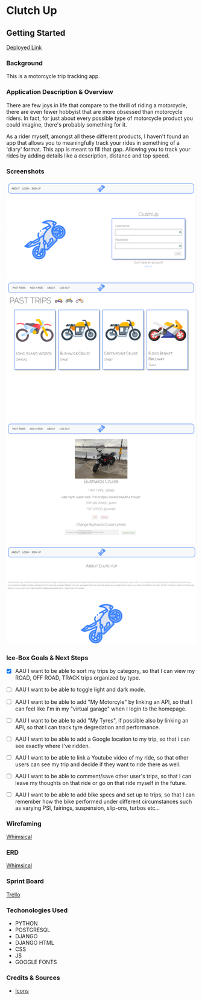 # Clutch Up


## **Getting Started**

[Deployed Link](https://clutchup.herokuapp.com/)


### **Background** 

This is a motorcycle trip tracking app. 

### **Application Description & Overview** 

There are few joys in life that compare to the thrill of riding a motorcycle, there are even fewer hobbyist that are more obsessed than motorcycle riders. In fact, for just about every possible type of motorcycle product you could imagine, there's probably something for it. 

As a rider myself, amongst all these different products, I haven't found an app that allows you to meaningfully track your rides in something of a 'diary' format. This app is meant to fill that gap. Allowing you to track your rides by adding details like a description, distance and top speed.

### **Screenshots**

![Homepage](main_app/static/images/home-page-screenshot.png)
![Trips Index](main_app/static/images/trips-index-screenshot.png)
![Trips Detail](main_app/static/images/trip-detail-screenshot.png)
![About Page](main_app/static/images/about-page-screenshot.png)


### **Ice-Box Goals & Next Steps** 

- [X] AAU I want to be able to sort my trips by category, so that I can view my ROAD, OFF ROAD, TRACK trips organized by type.
- [ ] AAU I want to be able to toggle light and dark mode.
- [ ] AAU I want to be able to add "My Motorcyle" by linking an API, so that I can feel like I'm in my "virtual garage" when I login to the homepage.
- [ ] AAU I want to be able to add "My Tyres", if possible also by linking an API, so that I can track tyre degredation and performance.
- [ ] AAU I want to be able to add a Google location to my trip, so that i can see exactly where I've ridden.
- [ ]  AAU I want to be able to link a Youtube video of my ride, so that other users can see my trip and decide if they want to ride there as well.
- [ ] AAU I want to be able to comment/save other user's trips, so that I can leave my thoughts on that ride or go on that ride myself in the future.
- [ ]  AAU I want to be able to add bike specs and set up to trips, so that I can remember how the bike performed under different circumstances such as varying PSI, fairings, suspension, slip-ons, turbos etc...



### **Wirefaming**

[Whimsical](https://whimsical.com/clutch-up-PvgJT8Pgfc3FdVX8vCq2PE)

### **ERD**

[Whimsical](https://whimsical.com/clutch-up-PvgJT8Pgfc3FdVX8vCq2PE)



### **Sprint Board**

[Trello](https://trello.com/b/gzXOp8jb/clutch-up)

### **Techonologies Used**

- PYTHON
- POSTGRESQL
- DJANGO
- DJANGO HTML 
- CSS 
- JS
- GOOGLE FONTS 


### **Credits & Sources** 


- [Icons](https://www.flaticon.com/)
  

